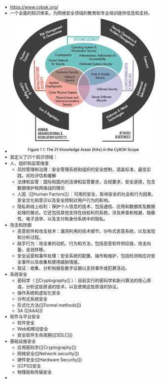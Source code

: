 - https://www.cybok.org/
- 一个全面的知识体系，为网络安全领域的教育和专业培训提供信息和支持。
- ![kas.png](../assets/cybok_kas.png)
- 其定义了21个知识领域：
- 人、组织和监管维度
	- 风险管理和治理：安全管理系统和组织的安全控制，涵盖标准，最佳实践，风险评估和缓解
	- 法律和监管：国际和国内的法律和监管要求，合规要求，安全道德，包含数据保护和网络战的理论
	- 人因（[[Human Factors]]）：可用的安全、影响安全的社会和行为因素、安全文化和意识以及安全控制对用户行为的影响。
	- 隐私和线上权利：保护个人信息的技术，包括通信、应用和数据库及数据处理的推论。它还包括其他支持在线权利的系统，涉及审查和规避、隐蔽性、电子选举、以及支付和身份系统中的隐私。
- 攻击和防御
	- 恶意软件和攻击技术：漏洞利用的技术细节，分布式恶意系统，以及发现和分析过程。
	- 敌手行为：攻击者的动机、行为和方法，包括恶意软件供应链，攻击向量，金钱转移。
	- 安全运营和事件处理：安全系统的配置、操作和维护，包括检测和应对安全事件以及收集和使用威胁情报。
	- 取证：收集、分析和报告数字证据以支持事件或犯罪活动。
- 系统安全
	- 密码学（ [[Cryptography]] ）：目前实行的密码学和新兴算法的核心原语，分析这些原语的技术，以及使用这些原语的协议。
	- 操作系统和虚拟化安全
	- 分布式系统安全
	- 形式化方法([[Formal methods]])
	- 3A ([[AAA]])
- 软件与平台安全
	- 软件安全
	- Web和移动安全
	- 安全软件生命周期([[SDLC]])
- 基础设施安全
	- 应用密码学([[Cryptography]])
	- 网络安全([[Network security]])
	- 硬件安全([[Hardware Security]])
	- [[CPS]]安全
	- 物理层和传输安全
-